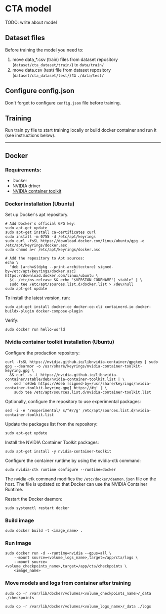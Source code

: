 # CTA model
TODO: write about model

## Dataset files
Before training the model you need to:
1. move data_*.csv (train) files from dataset repository (`dataset/cta_dataset/train/`) to `data/train/`
2. move data.csv (test) file from dataset repository (`dataset/cta_dataset/test/`) to `./data/test/`

## Configure config.json
Don't forget to configure `config.json` file before training.

## Training
Run train.py file to start training locally or build docker container and run it (see instructions below).

---

## Docker

### Requirements:
- Docker
- NVIDIA driver
- [NVIDIA container toolkit](https://docs.nvidia.com/datacenter/cloud-native/container-toolkit/latest/index.html)

### Docker installation (Ubuntu)
Set up Docker's apt repository.

```
# Add Docker's official GPG key:
sudo apt-get update
sudo apt-get install ca-certificates curl
sudo install -m 0755 -d /etc/apt/keyrings
sudo curl -fsSL https://download.docker.com/linux/ubuntu/gpg -o /etc/apt/keyrings/docker.asc
sudo chmod a+r /etc/apt/keyrings/docker.asc

# Add the repository to Apt sources:
echo \
  "deb [arch=$(dpkg --print-architecture) signed-by=/etc/apt/keyrings/docker.asc] https://download.docker.com/linux/ubuntu \
  $(. /etc/os-release && echo "$VERSION_CODENAME") stable" | \
  sudo tee /etc/apt/sources.list.d/docker.list > /dev/null
sudo apt-get update
```

To install the latest version, run:
```
sudo apt-get install docker-ce docker-ce-cli containerd.io docker-buildx-plugin docker-compose-plugin
```

Verify:
```
sudo docker run hello-world
```

### Nvidia container toolkit installation (Ubuntu)
Configure the production repository:

```
curl -fsSL https://nvidia.github.io/libnvidia-container/gpgkey | sudo gpg --dearmor -o /usr/share/keyrings/nvidia-container-toolkit-keyring.gpg \
  && curl -s -L https://nvidia.github.io/libnvidia-container/stable/deb/nvidia-container-toolkit.list | \
    sed 's#deb https://#deb [signed-by=/usr/share/keyrings/nvidia-container-toolkit-keyring.gpg] https://#g' | \
    sudo tee /etc/apt/sources.list.d/nvidia-container-toolkit.list
```

Optionally, configure the repository to use experimental packages:
```
sed -i -e '/experimental/ s/^#//g' /etc/apt/sources.list.d/nvidia-container-toolkit.list
```

Update the packages list from the repository:
```
sudo apt-get update
```

Install the NVIDIA Container Toolkit packages:
```
sudo apt-get install -y nvidia-container-toolkit
```

Configure the container runtime by using the nvidia-ctk command:
```
sudo nvidia-ctk runtime configure --runtime=docker
```
The nvidia-ctk command modifies the `/etc/docker/daemon.json` file on the host. The file is updated so that Docker can use the NVIDIA Container Runtime.

Restart the Docker daemon:
```
sudo systemctl restart docker
```

### Build image
```
sudo docker build -t <image_name> .
```

### Run image
```
sudo docker run -d --runtime=nvidia --gpus=all \
    --mount source=<volume_logs_name>,target=/app/cta/logs \
    --mount source=<volume_checkpoints_name>,target=/app/cta/checkpoints \
    <image_name>
```

### Move models and logs from container after training
```
sudo cp -r /var/lib/docker/volumes/<volume_checkpoints_name>/_data ./checkpoints
```

```
sudo cp -r /var/lib/docker/volumes/<volume_logs_name>/_data ./logs
```
